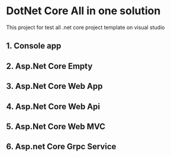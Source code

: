 # DotNet Core All in one solution

This project for test all .net core project template on visual studio

## 1. Console app

## 2. Asp.Net Core Empty 

## 3. Asp.Net Core Web App

## 4. Asp.Net Core Web Api

## 5. Asp.Net Core Web MVC

## 6. Asp.net Core Grpc Service